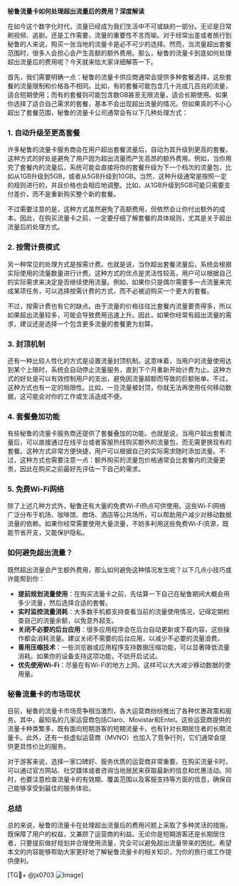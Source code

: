 **秘鲁流量卡如何处理超出流量后的费用？深度解读**

在如今这个数字化时代，流量已经成为我们生活中不可或缺的一部分。无论是日常刷视频、追剧，还是工作需要，流量的重要性不言而喻。对于经常出差或者旅行到秘鲁的人来说，购买一张当地的流量卡是必不可少的选择。然而，当流量超出套餐范围时，很多人会担心会产生高额的额外费用。那么，秘鲁的流量卡到底如何处理超出流量后的费用呢？今天就来给大家详细解答一下。

首先，我们需要明确一点：秘鲁的流量卡供应商通常会提供多种套餐选择，这些套餐的流量限制和价格各不相同。比如，有的套餐可能包含几十兆或几百兆的流量，适合短期使用；而有的套餐则可能包含数GB甚至无限流量，适合长期使用。如果你选择了适合自己需求的套餐，基本不会出现超出流量的情况。但如果真的不小心超出了套餐范围，秘鲁的流量卡公司通常会有以下几种处理方式：

### 1. **自动升级至更高套餐**
许多秘鲁的流量卡服务商会在用户超出套餐流量后，自动为其升级到更高的套餐。这种方式的好处是避免了用户因为超出流量而产生高昂的额外费用。例如，当你用完了套餐内的流量后，系统可能会直接将你的套餐升级为下一个档次的流量包，比如从1GB升级到5GB，或者从5GB升级到10GB。当然，这种升级通常是按照一定的规则进行的，并且价格也会相应地调整。比如，从1GB升级到5GB可能只需要支付差价，而不是重新购买整个新的套餐。

不过需要注意的是，这种方式虽然避免了高额费用，但依然会让你付出额外的成本。因此，在购买流量卡之前，一定要仔细了解套餐的具体规则，尤其是关于超出流量后的处理方式。

### 2. **按需计费模式**
另一种常见的处理方式是按需计费。也就是说，当你超出套餐流量后，系统会根据实际使用的流量数量进行计费。这种方式的优点是灵活性较高，用户可以根据自己的实际需求来决定是否继续使用流量。例如，如果你只是偶尔需要多一点流量来完成某项任务，可以选择按需计费的方式，而不必被迫购买一个更大的套餐。

不过，按需计费也有它的缺点。由于流量的价格往往比套餐内流量要贵得多，所以如果超出流量较多，可能会导致费用迅速上升。因此，如果你经常有超出流量的需求，建议还是选择一个包含更多流量的套餐更为划算。

### 3. **封顶机制**
还有一种比较人性化的方式是设置流量封顶机制。这意味着，当用户的流量使用达到某个上限时，系统会自动停止流量服务，直到下个月重新开始计费为止。这种方式的好处是可以有效控制用户的支出，避免因流量超额而导致的巨额账单。不过，这种方式也有一定的局限性。比如，一旦流量被封顶，你就无法再使用任何移动数据，这可能会对你的工作或生活造成不便。

### 4. **套餐叠加功能**
有些秘鲁的流量卡服务商还提供了套餐叠加的功能。也就是说，当用户超出套餐流量后，可以直接通过在线平台或者客服热线购买额外的流量包，而无需更换现有的套餐。这种方式非常方便快捷，用户可以根据自己的实际需求随时添加流量。不过，这种方式也需要注意一点：额外购买的流量包价格通常会比套餐内的流量更贵，因此在购买之前最好先评估一下自己的需求。

### 5. **免费Wi-Fi网络**
除了上述几种方式外，秘鲁还有大量的免费Wi-Fi热点可供使用。这些Wi-Fi网络广泛分布于机场、咖啡馆、商场、酒店等公共场所，可以帮助用户减少对移动数据流量的依赖。如果你经常需要使用大量流量，不妨多利用这些免费Wi-Fi资源，既能节省开支，又能保护隐私。

### 如何避免超出流量？
既然超出流量会产生额外费用，那么如何避免这种情况发生呢？以下几点小技巧或许能帮到你：

- **提前规划流量使用**：在购买流量卡之前，先估算一下自己在秘鲁期间大概会用多少流量，然后选择合适的套餐。
- **实时监控流量消耗**：大多数手机都支持查看当前的流量使用情况，记得定期检查自己的流量余额，以免意外超支。
- **关闭不必要的后台应用**：很多应用程序会在后台自动更新或下载内容，这些操作都会消耗流量。建议关闭不需要的后台应用，以减少不必要的流量浪费。
- **善用压缩技术**：一些浏览器或应用程序支持数据压缩功能，可以显著降低流量消耗。如果你的设备支持这项功能，不妨开启试试。
- **优先使用Wi-Fi**：尽量在有Wi-Fi的地方上网，这样可以大大减少移动数据的使用量。

### 秘鲁流量卡的市场现状
目前，秘鲁的流量卡市场竞争相当激烈，各大运营商纷纷推出了各种优惠政策和服务。其中，最知名的几家运营商包括Claro、Movistar和Entel。这些运营商提供的流量卡种类繁多，既有面向短期游客的短期流量卡，也有针对长期居住者的长期流量卡。此外，还有一些虚拟运营商（MVNO）也加入了竞争行列，它们通常会提供更具性价比的服务。

对于游客来说，选择一家口碑好、服务优质的运营商非常重要。在购买流量卡时，可以通过官方网站、社交媒体或者咨询当地居民来获取最新的信息和优惠活动。同时，也要注意检查流量卡的有效期、覆盖范围以及客服支持等方面的信息，确保自己能够享受到最佳的服务体验。

### 总结
总的来说，秘鲁的流量卡在处理超出流量后的费用问题上采取了多种灵活的措施，既保障了用户的权益，又兼顾了运营商的利益。无论你是短期游客还是长期居住者，只要提前做好规划并合理使用流量，完全可以避免超出流量带来的困扰。希望本文的内容能够帮助大家更好地了解秘鲁流量卡的相关知识，为你的旅行或工作提供便利。

[TG💪+ @jx0703 ![Image](https://github.com/user-attachments/assets/dbca1d08-cadb-493c-b0ec-ad6f7a83f270)]